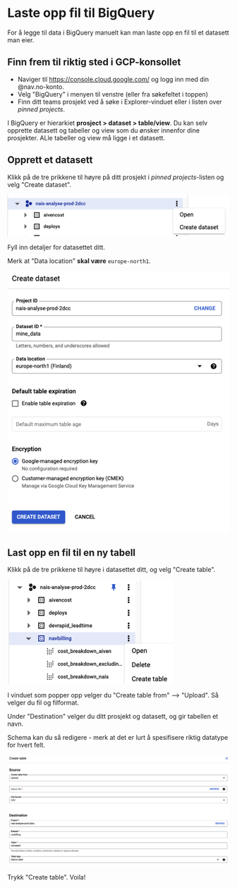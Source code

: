 # Laste opp fil til BigQuery

For å legge til data i BigQuery manuelt kan man laste opp en fil til et datasett man eier.

## Finn frem til riktig sted i GCP-konsollet
* Naviger til https://console.cloud.google.com/ og logg inn med din @nav.no-konto.
* Velg "BigQuery" i menyen til venstre (eller fra søkefeltet i toppen)
* Finn ditt teams prosjekt ved å søke i Explorer-vinduet eller i listen over _pinned projects_.

I BigQuery er hierarkiet **prosject > dataset > table/view**. 
Du kan selv opprette datasett og tabeller og view som du ønsker innenfor dine prosjekter.
ALle tabeller og view må ligge i et datasett.

## Opprett et datasett
Klikk på de tre prikkene til høyre på ditt prosjekt i _pinned projects_-listen og velg "Create dataset".

<kbd>![Klikk "create dataset"](create-dataset.png)</kbd>

Fyll inn detaljer for datasettet ditt.

Merk at "Data location" **skal være** `europe-north1`.

<kbd>![Fyll inn detaljer](create-dataset-details.png)</kbd>


## Last opp en fil til en ny tabell
Klikk på de tre prikkene til høyre i datasettet ditt, og velg "Create table".

<kbd>![Velg "create table"](create-table.png)</kbd>

I vinduet som popper opp velger du "Create table from" --> "Upload". Så velger du fil og filformat.

Under "Destination" velger du ditt prosjekt og datasett, og gir tabellen et navn.

Schema kan du så redigere - merk at det er lurt å spesifisere riktig datatype for hvert felt. 

<kbd>![Fyll inn detaljer](create-table-details.png)</kbd>

Trykk "Create table". Voila!